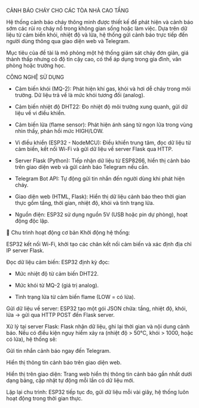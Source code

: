CẢNH BÁO CHÁY CHO CÁC TÒA NHÀ CAO TẦNG

Hệ thống cảnh báo cháy thông minh được thiết kế để phát hiện và cảnh báo sớm các rủi ro cháy nổ trong không gian sống hoặc làm việc. Dựa trên dữ liệu từ cảm biến khói, nhiệt độ và lửa, hệ thống gửi cảnh báo trực tiếp đến người dùng thông qua giao diện web và Telegram.

Mục tiêu của đề tài là mô phỏng một hệ thống giám sát cháy đơn giản, giá thành thấp nhưng có độ tin cậy cao, có thể áp dụng trong gia đình, văn phòng hoặc trường học.

CÔNG NGHỆ SỬ DỤNG

- Cảm biến khói (MQ-2): Phát hiện khí gas, khói và hơi dễ cháy trong môi trường. Dữ liệu trả về là mức khói tương đối (analog).

- Cảm biến nhiệt độ DHT22: Đo nhiệt độ môi trường xung quanh, gửi dữ liệu về vi điều khiển.

- Cảm biến lửa (flame sensor): Phát hiện ánh sáng từ ngọn lửa trong vùng nhìn thấy, phản hồi mức HIGH/LOW.

- Vi điều khiển (ESP32 - NodeMCU): Điều khiển trung tâm, đọc dữ liệu từ cảm biến, kết nối Wi-Fi và gửi dữ liệu về server Flask qua HTTP.

- Server Flask (Python): Tiếp nhận dữ liệu từ ESP8266, hiển thị cảnh báo trên giao diện web và gửi cảnh báo Telegram nếu cần.

- Telegram Bot API: Tự động gửi tin nhắn đến người dùng khi phát hiện cháy.

- Giao diện web (HTML, Flask): Hiển thị dữ liệu cảnh báo theo thời gian thực gồm tầng, thời gian, nhiệt độ, khói và tình trạng lửa.

- Nguồn điện: ESP32 sử dụng nguồn 5V (USB hoặc pin dự phòng), hoạt động độc lập.


🔁 Chu trình hoạt động cơ bản
Khởi động hệ thống:

ESP32 kết nối Wi-Fi, khởi tạo các chân kết nối cảm biến và xác định địa chỉ IP server Flask.

Đọc dữ liệu cảm biến:
ESP32 định kỳ đọc:

- Mức nhiệt độ từ cảm biến DHT22.

- Mức khói từ MQ-2 (giá trị analog).

- Tình trạng lửa từ cảm biến flame (LOW = có lửa).

Gửi dữ liệu về server:
ESP32 tạo một gói JSON chứa: tầng, nhiệt độ, khói, lửa → gửi qua HTTP POST đến Flask server.

Xử lý tại server Flask:
Flask nhận dữ liệu, ghi lại thời gian và nội dung cảnh báo. Nếu có điều kiện nguy hiểm xảy ra (nhiệt độ > 50°C, khói > 1000, hoặc có lửa), hệ thống sẽ:

Gửi tin nhắn cảnh báo ngay đến Telegram.

Hiển thị thông tin cảnh báo trên giao diện web.

Hiển thị trên giao diện:
Trang web hiển thị thông tin cảnh báo gần nhất dưới dạng bảng, cập nhật tự động mỗi lần có dữ liệu mới.

Lặp lại chu trình:
ESP32 tiếp tục đo, gửi dữ liệu mỗi vài giây, hệ thống luôn hoạt động trong thời gian thực.
